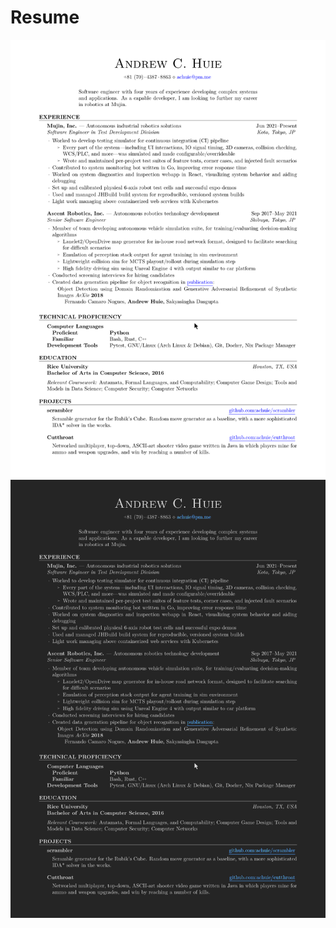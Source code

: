 # Resume

<p align="center">
  <a href="https://raw.githubusercontent.com/achuie/resume/master/andrew_huie.pdf#gh-light-mode-only">
    <img src="https://raw.githubusercontent.com/achuie/resume/master/images/resume_light.png" width="700px" alt="Image of resume"/>
  </a>
  <a href="https://raw.githubusercontent.com/achuie/resume/master/andrew_huie.pdf#gh-dark-mode-only">
    <img src="https://raw.githubusercontent.com/achuie/resume/master/images/resume_dark.png" width="700px" alt="Inverted image of resume"/>
  </a>
</p>
